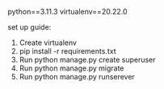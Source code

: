 python==3.11.3
virtualenv==20.22.0

set up guide:
1. Create virtualenv
2.  pip install -r requirements.txt
3. Run python manage.py create superuser
4. Run python manage.py migrate
5. Run python manage.py runserever